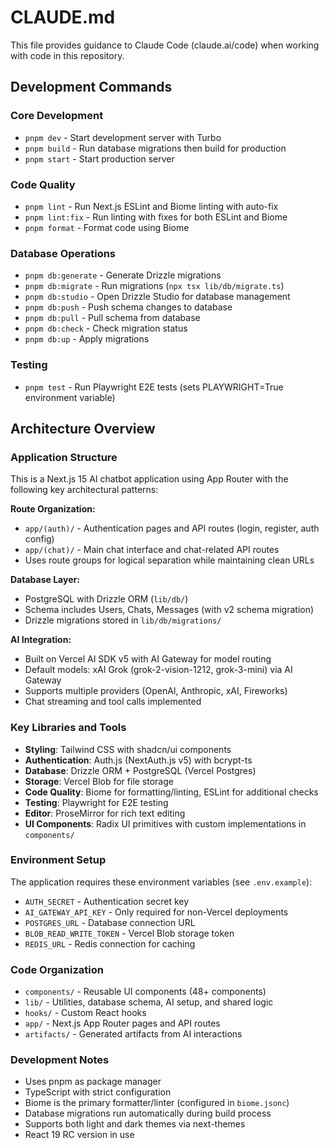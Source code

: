 # CLAUDE.md

This file provides guidance to Claude Code (claude.ai/code) when working with code in this repository.

## Development Commands

### Core Development
- `pnpm dev` - Start development server with Turbo
- `pnpm build` - Run database migrations then build for production
- `pnpm start` - Start production server

### Code Quality
- `pnpm lint` - Run Next.js ESLint and Biome linting with auto-fix
- `pnpm lint:fix` - Run linting with fixes for both ESLint and Biome
- `pnpm format` - Format code using Biome

### Database Operations
- `pnpm db:generate` - Generate Drizzle migrations
- `pnpm db:migrate` - Run migrations (`npx tsx lib/db/migrate.ts`)
- `pnpm db:studio` - Open Drizzle Studio for database management
- `pnpm db:push` - Push schema changes to database
- `pnpm db:pull` - Pull schema from database
- `pnpm db:check` - Check migration status
- `pnpm db:up` - Apply migrations

### Testing
- `pnpm test` - Run Playwright E2E tests (sets PLAYWRIGHT=True environment variable)

## Architecture Overview

### Application Structure
This is a Next.js 15 AI chatbot application using App Router with the following key architectural patterns:

**Route Organization:**
- `app/(auth)/` - Authentication pages and API routes (login, register, auth config)
- `app/(chat)/` - Main chat interface and chat-related API routes
- Uses route groups for logical separation while maintaining clean URLs

**Database Layer:**
- PostgreSQL with Drizzle ORM (`lib/db/`)
- Schema includes Users, Chats, Messages (with v2 schema migration)
- Drizzle migrations stored in `lib/db/migrations/`

**AI Integration:**
- Built on Vercel AI SDK v5 with AI Gateway for model routing
- Default models: xAI Grok (grok-2-vision-1212, grok-3-mini) via AI Gateway
- Supports multiple providers (OpenAI, Anthropic, xAI, Fireworks)
- Chat streaming and tool calls implemented

### Key Libraries and Tools
- **Styling**: Tailwind CSS with shadcn/ui components
- **Authentication**: Auth.js (NextAuth.js v5) with bcrypt-ts
- **Database**: Drizzle ORM + PostgreSQL (Vercel Postgres)
- **Storage**: Vercel Blob for file storage
- **Code Quality**: Biome for formatting/linting, ESLint for additional checks
- **Testing**: Playwright for E2E testing
- **Editor**: ProseMirror for rich text editing
- **UI Components**: Radix UI primitives with custom implementations in `components/`

### Environment Setup
The application requires these environment variables (see `.env.example`):
- `AUTH_SECRET` - Authentication secret key
- `AI_GATEWAY_API_KEY` - Only required for non-Vercel deployments
- `POSTGRES_URL` - Database connection URL
- `BLOB_READ_WRITE_TOKEN` - Vercel Blob storage token
- `REDIS_URL` - Redis connection for caching

### Code Organization
- `components/` - Reusable UI components (48+ components)
- `lib/` - Utilities, database schema, AI setup, and shared logic
- `hooks/` - Custom React hooks
- `app/` - Next.js App Router pages and API routes
- `artifacts/` - Generated artifacts from AI interactions

### Development Notes
- Uses pnpm as package manager
- TypeScript with strict configuration
- Biome is the primary formatter/linter (configured in `biome.jsonc`)
- Database migrations run automatically during build process
- Supports both light and dark themes via next-themes
- React 19 RC version in use